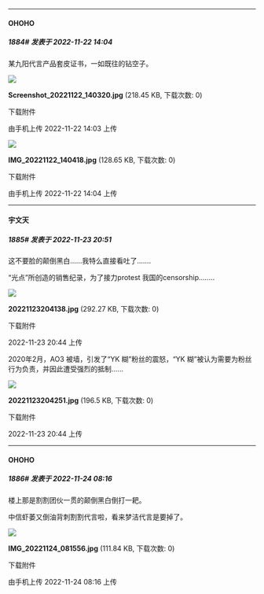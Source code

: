

*****

####  OHOHO  
##### 1884#       发表于 2022-11-22 14:04

某九阳代言产品套皮证书，一如既往的钻空子。

<img src="https://img.saraba1st.com/forum/202211/22/140329u99rbiud6zokwh8s.jpg" referrerpolicy="no-referrer">

<strong>Screenshot_20221122_140320.jpg</strong> (218.45 KB, 下载次数: 0)

下载附件

由手机上传
2022-11-22 14:03 上传

<img src="https://img.saraba1st.com/forum/202211/22/140428cpkpvpsv3pvf953v.jpg" referrerpolicy="no-referrer">

<strong>IMG_20221122_140418.jpg</strong> (128.65 KB, 下载次数: 0)

下载附件

由手机上传
2022-11-22 14:04 上传



*****

####  宇文天  
##### 1885#       发表于 2022-11-23 20:51

这不要脸的颠倒黑白......我特么直接看吐了.......

“光点”所创造的销售纪录，为了接力protest 我国的censorship........

<img src="https://img.saraba1st.com/forum/202211/23/204435b5s7glwb4g6wrh5y.jpg" referrerpolicy="no-referrer">

<strong>20221123204138.jpg</strong> (292.27 KB, 下载次数: 0)

下载附件

2022-11-23 20:44 上传

2020年2月，AO3 被墙，引发了“YK 糊”粉丝的震怒，“YK 糊”被认为需要为粉丝行为负责，并因此遭受强烈的抵制......

<img src="https://img.saraba1st.com/forum/202211/23/204443rh2nrnndhj4knijm.jpg" referrerpolicy="no-referrer">

<strong>20221123204251.jpg</strong> (196.5 KB, 下载次数: 0)

下载附件

2022-11-23 20:44 上传



*****

####  OHOHO  
##### 1886#       发表于 2022-11-24 08:16

楼上那是割割团伙一贯的颠倒黑白倒打一耙。 

中信虾萎又倒油背刺割割代言啦，看来梦洁代言是要掉了。

<img src="https://img.saraba1st.com/forum/202211/24/081603wojrzuf0hq8j8y8j.jpg" referrerpolicy="no-referrer">

<strong>IMG_20221124_081556.jpg</strong> (111.84 KB, 下载次数: 0)

下载附件

由手机上传
2022-11-24 08:16 上传

